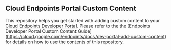 ## Cloud Endpoints Portal Custom Content

This repository helps you get started with adding custom content to your [Cloud
Endpoints Developer Portal](https://cloud.google.com/endpoints/docs/dev-portal-overview).
Please refer to the the [Endpoints Developer Portal Custom Content Guide]
(https://cloud.google.com/endpoints/docs/dev-portal-add-custom-content) for
details on how to use the contents of this repository.
